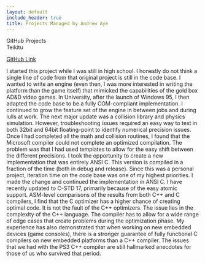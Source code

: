 ```yaml
---
layout: default
include_header: true
title: Projects Managed by Andrew Aye
---
```


<div class="aaye-main-cv-content-title"><span class="content-title-h1"><span>GitHub Projects</span></span></div>

<div class="aaye-main-cv-content-title"><span class="content-title-h3"><span>Teikitu</span></span></div>

<a href="https://github.com/aaye/teikitu_release">GitHub Link</a>

I started this project while I was still in high school. I honestly do not think a single line of code from that original project is still in the code base. I wanted to write an engine (even then, I was more interested in writing the platform than the game itself) that mimicked the capabilities of the gold box AD&D video games. In University, after the launch of Windows 95, I then adapted the code base to be a fully COM-compliant implementation. I continued to grow the feature set of the engine in between jobs and during lulls at work. The next major update was a collision library and physics simulation. However, troubleshooting issues required an easy way to test in both 32bit and 64bit floating-point to identify numerical precision issues. Once I had completed all the math and collision routines, I found that the Microsoft compiler could not complete an optimized compilation. The problem was that I had used templates to allow for the easy shift between the different precisions. I took the opportunity to create a new implementation that was entirely ANSI C. This version is compiled in a fraction of the time (both in debug and release). Since this was a personal project, iteration time on the code base was one of my highest priorities. I made the change and continued the implementation in ANSI C. I have recently updated to C-STD 17, primarily because of the easy atomic support. ASM-level comparisons of the results from both C++ and C compilers, I find that the C optimizer has a higher chance of creating optimal code. It is not the fault of the C++ optimizers. The issue lies in the complexity of the C++ language. The compiler has to allow for a wide range of edge cases that create problems during the optimization phase. My experience has also demonstrated that when working on new embedded devices (game consoles), there is a stronger guarantee of fully functional C compilers on new embedded platforms than a C++ compiler. The issues that we had with the PS3 C++ compiler are still hallmarked anecdotes for those of us who survived that period.


<!-- CMake fork. I will occasionally rebase my changes to the main branch by Kitware. These changes are critical to my workflow for the Teikitu project. -->
